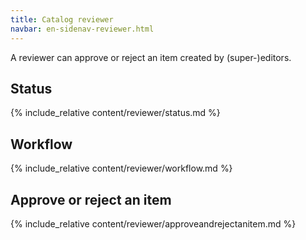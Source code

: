 ```yaml
---
title: Catalog reviewer
navbar: en-sidenav-reviewer.html
---
```


A reviewer can approve or reject an item created by (super-)editors.

<!-- ## Table of content

- [Status](#status)
- [Workfow](#workflow)
- [Approve or reject an item](#approve-or-reject-an-item) -->

<a id="status"></a>

## Status

{% include_relative content/reviewer/status.md %}

<a id="workflow"></a>

## Workflow

{% include_relative content/reviewer/workflow.md %}

<a id="approve-or-reject-an-item"></a>

## Approve or reject an item

{% include_relative content/reviewer/approveandrejectanitem.md %}
